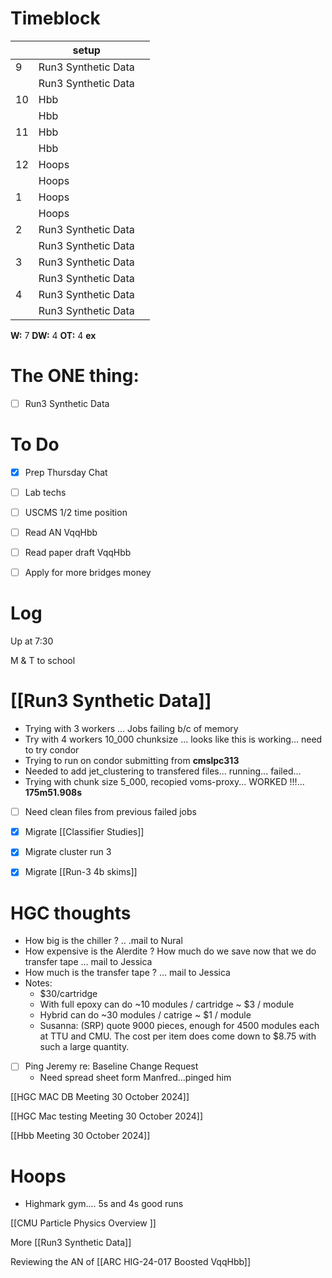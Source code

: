 # Timeblock

|     | setup               |     |
| --- | ------------------- | --- |
| 9   | Run3 Synthetic Data |     |
|     | Run3 Synthetic Data |     |
| 10  | Hbb                 |     |
|     | Hbb                 |     |
| 11  | Hbb                 |     |
|     | Hbb                 |     |
| 12  | Hoops               |     |
|     | Hoops               |     |
| 1   | Hoops               |     |
|     | Hoops               |     |
| 2   | Run3 Synthetic Data |     |
|     | Run3 Synthetic Data |     |
| 3   | Run3 Synthetic Data |     |
|     | Run3 Synthetic Data |     |
| 4   | Run3 Synthetic Data |     |
|     | Run3 Synthetic Data |     |

**W:** 7
**DW:** 4
**OT:** 4
**ex** 

# The ONE thing: 
- [ ] Run3 Synthetic Data


# To Do
- [x] Prep Thursday Chat
- [ ] Lab techs
- [ ] USCMS 1/2 time position
- [ ] Read AN VqqHbb
- [ ] Read paper draft VqqHbb
- [ ] Apply for more bridges money


# Log

Up at 7:30 

M & T to school

# [[Run3 Synthetic Data]]
- Trying with 3 workers ... Jobs failing b/c of memory 
- Try with 4 workers 10_000 chunksize ... looks like this is working... need to try condor
- Trying to run on condor submitting from **cmslpc313**
- Needed to add jet_clustering to transfered files... running... failed...
- Trying with chunk size 5_000, recopied voms-proxy... WORKED !!!... **175m51.908s**
- [ ] Need clean files from previous failed jobs



- [x] Migrate [[Classifier Studies]]
- [x] Migrate cluster run 3 
- [x] Migrate [[Run-3 4b skims]]

# HGC thoughts
- How big is the chiller ? .. .mail to Nural
- How expensive is the Alerdite ? How much do we save now that we do transfer tape  ... mail to Jessica
- How much is the transfer tape ?  ... mail to Jessica
- Notes: 
	- $30/cartridge 
	- With full epoxy can do ~10 modules / cartridge  ~ $3 / module
    - Hybrid can do ~30 modules / catrige ~ $1 / module
    - Susanna:  (SRP) quote 9000 pieces, enough for 4500 modules each at TTU and CMU. The cost per item does come down to $8.75 with such a large quantity.
- [ ] Ping Jeremy re: Baseline Change Request
	- Need spread sheet form Manfred...pinged him


[[HGC MAC DB Meeting 30 October 2024]]

[[HGC Mac testing Meeting 30 October 2024]]

[[Hbb Meeting 30 October 2024]]

# Hoops
- Highmark gym.... 5s and 4s good runs

[[CMU Particle Physics Overview ]]

More [[Run3 Synthetic Data]]

Reviewing the AN of [[ARC HIG-24-017 Boosted VqqHbb]]